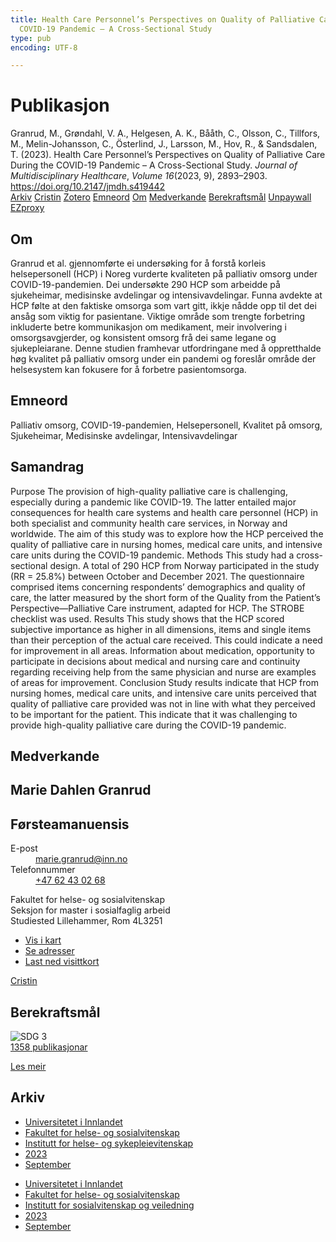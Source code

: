 ```yaml
---
title: Health Care Personnel’s Perspectives on Quality of Palliative Care During the
  COVID-19 Pandemic – A Cross-Sectional Study
type: pub
encoding: UTF-8

---
```

<h1>Publikasjon</h1>
<article id="csl-bib-container-2CFZPJP8" class="csl-bib-container">
  <div class="csl-bib-body"> <div class="csl-entry">Granrud, M., Grøndahl, V. A., Helgesen, A. K., Bååth, C., Olsson, C., Tillfors, M., Melin-Johansson, C., Österlind, J., Larsson, M., Hov, R., &#38; Sandsdalen, T. (2023). Health Care Personnel’s Perspectives on Quality of Palliative Care During the COVID-19 Pandemic – A Cross-Sectional Study. <i>Journal of Multidisciplinary Healthcare</i>, <i>Volume 16</i>(2023, 9), 2893–2903. <a href="https://doi.org/10.2147/jmdh.s419442">https://doi.org/10.2147/jmdh.s419442</a></div> </div>
  <div class="csl-bib-buttons">
    <a href="#taxonomy-article-2CFZPJP8" alt="archive" class="csl-bib-button">Arkiv</a>
    <a href="https://app.cristin.no/results/show.jsf?id=2180015" alt="Cristin" class="csl-bib-button">Cristin</a>
    <a href="http://zotero.org/groups/5881554/items/2CFZPJP8" alt="Zotero" class="csl-bib-button">Zotero</a>
    <a href="#keywords-article-2CFZPJP8" alt="keywords" class="csl-bib-button">Emneord</a>
    <a href="#about-article-2CFZPJP8" alt="about_pub" class="csl-bib-button">Om</a>
    <a href="#contributors-article-2CFZPJP8" alt="contributors" class="csl-bib-button">Medverkande</a>
    <a href="#sdg-article-2CFZPJP8" alt="sdg" class="csl-bib-button">Berekraftsmål</a>
    <a href="https://www.dovepress.com/getfile.php?fileID=93101" alt="Unpaywall" class="csl-bib-button">Unpaywall</a>
    <a href="https://www.dovepress.com/getfile.php?fileID=93101" alt="EZproxy" class="csl-bib-button">EZproxy</a>
  </div>
  <div id="csl-bib-meta-container-2CFZPJP8"></div>
</article>
<div id="csl-bib-meta-2CFZPJP8" class="csl-bib-meta">
  <article id="about-article-2CFZPJP8" class="about_pub-article">
    <h1>Om</h1>
    Granrud et al. gjennomførte ei undersøking for å forstå korleis helsepersonell (HCP) i Noreg vurderte kvaliteten på palliativ omsorg under COVID-19-pandemien. Dei undersøkte 290 HCP som arbeidde på sjukeheimar, medisinske avdelingar og intensivavdelingar. Funna avdekte at HCP følte at den faktiske omsorga som vart gitt, ikkje nådde opp til det dei ansåg som viktig for pasientane. Viktige område som trengte forbetring inkluderte betre kommunikasjon om medikament, meir involvering i omsorgsavgjerder, og konsistent omsorg frå dei same legane og sjukepleiarane. Denne studien framhevar utfordringane med å oppretthalde høg kvalitet på palliativ omsorg under ein pandemi og foreslår område der helsesystem kan fokusere for å forbetre pasientomsorga.
  </article>
  <article id="keywords-article-2CFZPJP8" class="keywords-article">
    <h1>Emneord</h1>
    Palliativ omsorg, COVID-19-pandemien, Helsepersonell, Kvalitet på omsorg, Sjukeheimar, Medisinske avdelingar, Intensivavdelingar
  </article>
  <article id="abstract-article-2CFZPJP8" class="abstract-article">
    <h1>Samandrag</h1>
    Purpose The provision of high-quality palliative care is challenging, especially during a pandemic like COVID-19. The latter entailed major consequences for health care systems and health care personnel (HCP) in both specialist and community health care services, in Norway and worldwide. The aim of this study was to explore how the HCP perceived the quality of palliative care in nursing homes, medical care units, and intensive care units during the COVID-19 pandemic. Methods This study had a cross-sectional design. A total of 290 HCP from Norway participated in the study (RR = 25.8%) between October and December 2021. The questionnaire comprised items concerning respondents’ demographics and quality of care, the latter measured by the short form of the Quality from the Patient’s Perspective—Palliative Care instrument, adapted for HCP. The STROBE checklist was used. Results This study shows that the HCP scored subjective importance as higher in all dimensions, items and single items than their perception of the actual care received. This could indicate a need for improvement in all areas. Information about medication, opportunity to participate in decisions about medical and nursing care and continuity regarding receiving help from the same physician and nurse are examples of areas for improvement. Conclusion Study results indicate that HCP from nursing homes, medical care units, and intensive care units perceived that quality of palliative care provided was not in line with what they perceived to be important for the patient. This indicate that it was challenging to provide high-quality palliative care during the COVID-19 pandemic.
  </article>
  <article id="contributors-article-2CFZPJP8" class="contributors-article">
    <h1>Medverkande</h1>
    <div class="personas"> <div class="vrtx-hinn-person-card"> <div class="photo"> <i class="lar la-user-circle missing-person"></i> </div> <div class="info"> <hgroup><h1>Marie Dahlen Granrud</h1> <h2>Førsteamanuensis</h2> </hgroup><dl> <dt>E-post</dt> <dd> <a href="mailto:marie.granrud@inn.no">marie.granrud@inn.no</a> </dd> <dt>Telefonnummer</dt> <dd><a href="tel:+4762430268"> +47 62 43 02 68 </a></dd> </dl> <p> Fakultet for helse- og sosialvitenskap<br> Seksjon for master i sosialfaglig arbeid<br> Studiested Lillehammer, Rom 4L3251 </p> <ul class="vrtx-hinn-links"> <li><a href="https://www.google.com/maps?q=60.88177,11.53669">Vis i kart</a></li> <li><a href="https://www.inn.no/finn-en-ansatt/marie-granrud.html#vrtx-hinn-addresses">Se adresser</a></li> <li><a href="https://www.inn.no/finn-en-ansatt/marie-granrud.html?vrtx=vcf">Last ned visittkort</a></li> </ul> </div> </div> <a href="https://app.cristin.no/persons/show.jsf?id=606793" alt="Cristin URL" class="personas-cristin">Cristin</a> </div>
  </article>
  <article id="sdg-article-2CFZPJP8" class="sdg-article">
    <h1>Berekraftsmål</h1>
    <div class="sdg-container"><div id="sdg3" class="sdg">
        <img src="{{< params subfolder >}}images/sdg/sdg03_nn.png" class="image" alt="SDG 3">
        <div class="sdg-overlay">
          <a href="/nn/archive/?key=?sdg=3#archive" class="sdg-publication-count"><span>1358</span> publikasjonar</a>
          <p><a href="https://fn.no/om-fn/fns-baerekraftsmaal/god-helse-og-livskvalitet?lang=nno-NO" class="sdg-read-more">Les meir</a></p>
        </div>
      </div></div>
  </article>
  <article id="taxonomy-article-2CFZPJP8" class="taxonomy-article">
    <h1>Arkiv</h1>
    <ul>
      <li>
        <a href="/nn/archive/?key=3DCRN523">Universitetet i Innlandet</a>
      </li>
      <li>
        <a href="/nn/archive/?key=IDKFS3MX">Fakultet for helse- og sosialvitenskap</a>
      </li>
      <li>
        <a href="/nn/archive/?key=GTV4ECMZ">Institutt for helse- og sykepleievitenskap</a>
      </li>
      <li>
        <a href="/nn/archive/?key=RX9SDGSP">2023</a>
      </li>
      <li>
        <a href="/nn/archive/?key=HX8LEY2P">September</a>
      </li>
    </ul>
    <ul>
      <li>
        <a href="/nn/archive/?key=3DCRN523">Universitetet i Innlandet</a>
      </li>
      <li>
        <a href="/nn/archive/?key=IDKFS3MX">Fakultet for helse- og sosialvitenskap</a>
      </li>
      <li>
        <a href="/nn/archive/?key=CU4VFGCV">Institutt for sosialvitenskap og veiledning</a>
      </li>
      <li>
        <a href="/nn/archive/?key=A9PHNY6J">2023</a>
      </li>
      <li>
        <a href="/nn/archive/?key=73X9F6C3">September</a>
      </li>
    </ul>
  </article>
</div>
